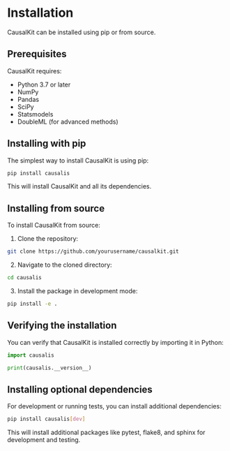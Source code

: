 # Installation

CausalKit can be installed using pip or from source.

## Prerequisites

CausalKit requires:

- Python 3.7 or later
- NumPy
- Pandas
- SciPy
- Statsmodels
- DoubleML (for advanced methods)

## Installing with pip

The simplest way to install CausalKit is using pip:

```bash
pip install causalis
```

This will install CausalKit and all its dependencies.

## Installing from source

To install CausalKit from source:

1. Clone the repository:

```bash
git clone https://github.com/yourusername/causalkit.git
```

2. Navigate to the cloned directory:

```bash
cd causalis
```

3. Install the package in development mode:

```bash
pip install -e .
```

## Verifying the installation

You can verify that CausalKit is installed correctly by importing it in Python:

```python
import causalis

print(causalis.__version__)
```

## Installing optional dependencies

For development or running tests, you can install additional dependencies:

```bash
pip install causalis[dev]
```

This will install additional packages like pytest, flake8, and sphinx for development and testing.